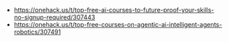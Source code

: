 - https://onehack.us/t/top-free-ai-courses-to-future-proof-your-skills-no-signup-required/307443
- https://onehack.us/t/top-free-courses-on-agentic-ai-intelligent-agents-robotics/307491

